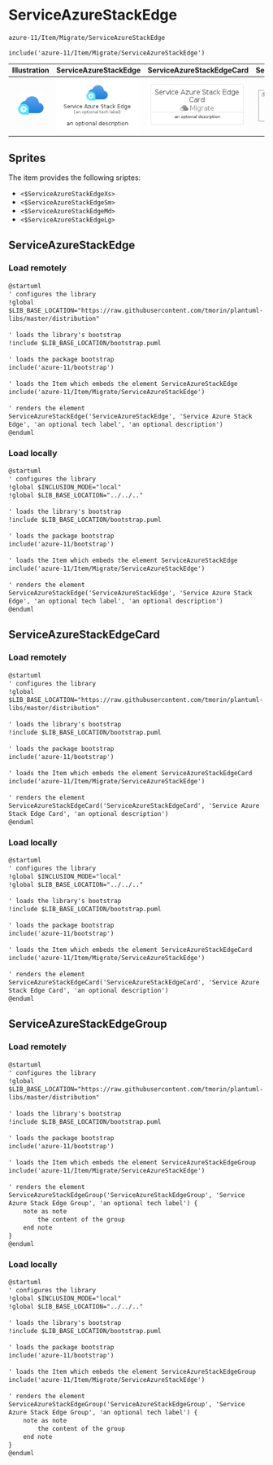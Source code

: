 # ServiceAzureStackEdge


```text
azure-11/Item/Migrate/ServiceAzureStackEdge
```

```text
include('azure-11/Item/Migrate/ServiceAzureStackEdge')
```



| Illustration | ServiceAzureStackEdge | ServiceAzureStackEdgeCard | ServiceAzureStackEdgeGroup |
| :---: | :---: | :---: | :---: |
| ![illustration for Illustration](../../../azure-11/Item/Migrate/ServiceAzureStackEdge.png) | ![illustration for ServiceAzureStackEdge](../../../azure-11/Item/Migrate/ServiceAzureStackEdge.Local.png) | ![illustration for ServiceAzureStackEdgeCard](../../../azure-11/Item/Migrate/ServiceAzureStackEdgeCard.Local.png) | ![illustration for ServiceAzureStackEdgeGroup](../../../azure-11/Item/Migrate/ServiceAzureStackEdgeGroup.Local.png) |



## Sprites
The item provides the following sriptes:

- `<$ServiceAzureStackEdgeXs>`
- `<$ServiceAzureStackEdgeSm>`
- `<$ServiceAzureStackEdgeMd>`
- `<$ServiceAzureStackEdgeLg>`





## ServiceAzureStackEdge

### Load remotely
```plantuml
@startuml
' configures the library
!global $LIB_BASE_LOCATION="https://raw.githubusercontent.com/tmorin/plantuml-libs/master/distribution"

' loads the library's bootstrap
!include $LIB_BASE_LOCATION/bootstrap.puml

' loads the package bootstrap
include('azure-11/bootstrap')

' loads the Item which embeds the element ServiceAzureStackEdge
include('azure-11/Item/Migrate/ServiceAzureStackEdge')

' renders the element
ServiceAzureStackEdge('ServiceAzureStackEdge', 'Service Azure Stack Edge', 'an optional tech label', 'an optional description')
@enduml
```

### Load locally
```plantuml
@startuml
' configures the library
!global $INCLUSION_MODE="local"
!global $LIB_BASE_LOCATION="../../.."

' loads the library's bootstrap
!include $LIB_BASE_LOCATION/bootstrap.puml

' loads the package bootstrap
include('azure-11/bootstrap')

' loads the Item which embeds the element ServiceAzureStackEdge
include('azure-11/Item/Migrate/ServiceAzureStackEdge')

' renders the element
ServiceAzureStackEdge('ServiceAzureStackEdge', 'Service Azure Stack Edge', 'an optional tech label', 'an optional description')
@enduml
```

## ServiceAzureStackEdgeCard

### Load remotely
```plantuml
@startuml
' configures the library
!global $LIB_BASE_LOCATION="https://raw.githubusercontent.com/tmorin/plantuml-libs/master/distribution"

' loads the library's bootstrap
!include $LIB_BASE_LOCATION/bootstrap.puml

' loads the package bootstrap
include('azure-11/bootstrap')

' loads the Item which embeds the element ServiceAzureStackEdgeCard
include('azure-11/Item/Migrate/ServiceAzureStackEdge')

' renders the element
ServiceAzureStackEdgeCard('ServiceAzureStackEdgeCard', 'Service Azure Stack Edge Card', 'an optional description')
@enduml
```

### Load locally
```plantuml
@startuml
' configures the library
!global $INCLUSION_MODE="local"
!global $LIB_BASE_LOCATION="../../.."

' loads the library's bootstrap
!include $LIB_BASE_LOCATION/bootstrap.puml

' loads the package bootstrap
include('azure-11/bootstrap')

' loads the Item which embeds the element ServiceAzureStackEdgeCard
include('azure-11/Item/Migrate/ServiceAzureStackEdge')

' renders the element
ServiceAzureStackEdgeCard('ServiceAzureStackEdgeCard', 'Service Azure Stack Edge Card', 'an optional description')
@enduml
```

## ServiceAzureStackEdgeGroup

### Load remotely
```plantuml
@startuml
' configures the library
!global $LIB_BASE_LOCATION="https://raw.githubusercontent.com/tmorin/plantuml-libs/master/distribution"

' loads the library's bootstrap
!include $LIB_BASE_LOCATION/bootstrap.puml

' loads the package bootstrap
include('azure-11/bootstrap')

' loads the Item which embeds the element ServiceAzureStackEdgeGroup
include('azure-11/Item/Migrate/ServiceAzureStackEdge')

' renders the element
ServiceAzureStackEdgeGroup('ServiceAzureStackEdgeGroup', 'Service Azure Stack Edge Group', 'an optional tech label') {
    note as note
        the content of the group
    end note
}
@enduml
```

### Load locally
```plantuml
@startuml
' configures the library
!global $INCLUSION_MODE="local"
!global $LIB_BASE_LOCATION="../../.."

' loads the library's bootstrap
!include $LIB_BASE_LOCATION/bootstrap.puml

' loads the package bootstrap
include('azure-11/bootstrap')

' loads the Item which embeds the element ServiceAzureStackEdgeGroup
include('azure-11/Item/Migrate/ServiceAzureStackEdge')

' renders the element
ServiceAzureStackEdgeGroup('ServiceAzureStackEdgeGroup', 'Service Azure Stack Edge Group', 'an optional tech label') {
    note as note
        the content of the group
    end note
}
@enduml
```

